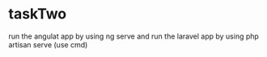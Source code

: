 # taskTwo
run the angulat app by using ng serve and run the laravel app by using php artisan serve (use cmd)
